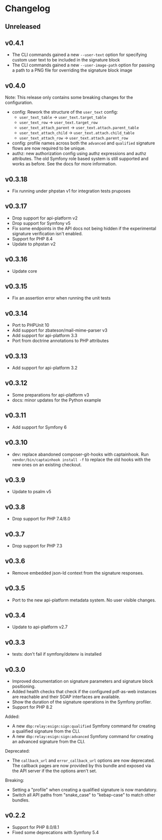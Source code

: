 # Changelog

## Unreleased

## v0.4.1

* The CLI commands gained a new `--user-text` option for specifying custom user text to be included in the signature block
* The CLI commands gained a new `--user-image-path` option for passing a path to a PNG file for overriding the signature block image

## v0.4.0

Note: This release only contains some breaking changes for the configuration.

* config: Rework the structure of the `user_text` config:
  * `user_text_table` -> `user_text.target_table`
  * `user_text_row` -> `user_text.target_row`
  * `user_text_attach_parent` -> `user_text.attach.parent_table`
  * `user_text_attach_child` -> `user_text.attach.child_table`
  * `user_text_attach_row` -> `user_text.attach.parent_row`
* config: profile names across both the `advanced` and `qualified` signature
  flows are now required to be unique.
* authz: new authorization config using authz expressions and authz attributes.
  The old Symfony role based system is still supported and works as before. See
  the docs for more information.

## v0.3.18

* Fix running under phpstan v1 for integration tests pruposes

## v0.3.17

* Drop support for api-platform v2
* Drop support for Symfony v5
* Fix some endpoints in the API docs not being hidden if the experimental
  signature verification isn't enabled.
* Support for PHP 8.4
* Update to phpstan v2

## v0.3.16

* Update core

## v0.3.15

* Fix an assertion error when running the unit tests

## v0.3.14

* Port to PHPUnit 10
* Add support for zbateson/mail-mime-parser v3
* Add support for api-platform 3.3
* Port from doctrine annotations to PHP attributes

## v0.3.13

* Add support for api-platform 3.2

## v0.3.12

* Some preparations for api-platform v3
* docs: minor updates for the Python example

## v0.3.11

* Add support for Symfony 6

## v0.3.10

* dev: replace abandoned composer-git-hooks with captainhook.
  Run `vendor/bin/captainhook install -f` to replace the old hooks with the new ones
  on an existing checkout.

## v0.3.9

* Update to psalm v5

## v0.3.8

* Drop support for PHP 7.4/8.0

## v0.3.7

* Drop support for PHP 7.3

## v0.3.6

* Remove embedded json-ld context from the signature responses.

## v0.3.5

* Port to the new api-platform metadata system. No user visible changes.

## v0.3.4

* Update to api-platform v2.7

## v0.3.3

* tests: don't fail if symfony/dotenv is installed

## v0.3.0

* Improved documentation on signature parameters and signature block
  positioning.
* Added health checks that check if the configured pdf-as-web instances are
  reachable and their SOAP interfaces are available.
* Show the duration of the signature operations in the Symfony profiler.
* Support for PHP 8.2

Added:

* A new `dbp:relay:esign:sign:qualified` Symfony command for creating a
  qualified signature from the CLI.
* A new `dbp:relay:esign:sign:advanced` Symfony command for creating an
  advanced signature from the CLI.

Deprecated:

* The `callback_url` and `error_callback_url` options are now deprecated. The
  callback pages are now provided by this bundle and exposed via the API server
  if the the options aren't set.

Breaking:

* Setting a "profile" when creating a qualified signature is now mandatory.
* Switch all API paths from "snake_case" to "kebap-case" to match other bundles.

## v0.2.2

* Support for PHP 8.0/8.1
* Fixed some deprecations with Symfony 5.4
